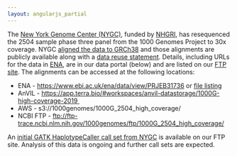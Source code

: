 ```yaml
---
layout: angularjs_partial
---
```


The [New York Genome Center (NYGC)](https://www.nygenome.org), funded by [NHGRI](https://www.genome.gov), has resequenced the 2504 sample phase three panel from the 1000 Genomes Project to 30x coverage. NYGC [aligned the data to GRCh38](http://ftp.1000genomes.ebi.ac.uk/vol1/ftp/data_collections/1000G_2504_high_coverage/20190405_NYGC_b38_pipeline_description.pdf) and those alignments are publicly available along with a [data reuse statement](http://ftp.1000genomes.ebi.ac.uk/vol1/ftp/data_collections/1000G_2504_high_coverage/20190405_1000G_2504_high_cov_data_reuse_README.md). Details, including URLs for the data in [ENA](https://www.ebi.ac.uk/ena/data/view/PRJEB31736), are in our data portal (below) and are listed on our [FTP site](http://ftp.1000genomes.ebi.ac.uk/vol1/ftp/data_collections/1000G_2504_high_coverage/1000G_2504_high_coverage.sequence.index). The alignments can be accessed at the following locations:

* ENA - https://www.ebi.ac.uk/ena/data/view/PRJEB31736 or [file listing](http://ftp.1000genomes.ebi.ac.uk/vol1/ftp/data_collections/1000G_2504_high_coverage/1000G_2504_high_coverage.sequence.index)
* AnVIL - https://app.terra.bio/#workspaces/anvil-datastorage/1000G-high-coverage-2019  
* AWS - s3://1000genomes/1000G_2504_high_coverage/
* NCBI FTP - ftp://ftp-trace.ncbi.nlm.nih.gov/1000genomes/ftp/1000G_2504_high_coverage/

An [initial GATK HaplotypeCaller call set from NYGC](http://ftp.1000genomes.ebi.ac.uk/vol1/ftp/data_collections/1000G_2504_high_coverage/working/20190425_NYGC_GATK/) is available on our FTP site. Analysis of this data is ongoing and further call sets are expected.

